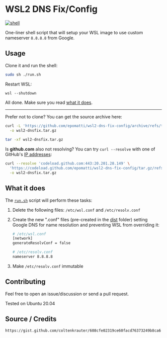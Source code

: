 # WSL2 DNS Fix/Config

[![shell](https://img.shields.io/github/workflow/status/epomatti/wsl2-dns-fix-config/shell?style=flat)](https://github.com/epomatti/wsl2-dns-fix-config/actions/workflows/shell.yml)

One-liner shell script that will setup your WSL image to use custom nameserver `8.8.8.8` from Google.

## Usage

Clone it and run the shell:

```bash
sudo sh ./run.sh
```
Restart WSL:

```
wsl --shutdown
```
All done. Make sure you read [what it does](#what-it-does).

---

Prefer not to clone? You can get the source archive here:

```sh
curl -L 'https://github.com/epomatti/wsl2-dns-fix-config/archive/refs/tags/v1.0.0.tar.gz' \
  -o wsl2-dnsfix.tar.gz
  
tar -xf wsl2-dnsfix.tar.gz
```

Is **github.com** also not resolving? You can try `curl --resolve` with one of GitHub's [IP addresses](https://docs.github.com/en/authentication/keeping-your-account-and-data-secure/about-githubs-ip-addresses):

```sh
curl --resolve 'codeload.github.com:443:20.201.28.149' \
  'https://codeload.github.com/epomatti/wsl2-dns-fix-config/tar.gz/refs/tags/v1.0.0' \
  -o wsl2-dnsfix.tar.gz
```

## What it does

The [`run.sh`](./run.sh) script will perform these tasks:

1. Delete the following files: `/etc/wsl.conf` and `/etc/resolv.conf`
2. Create the new ".conf" files (pre-created in the [dist](./dist/) folder) setting Google DNS for name resolution and preventing WSL from overriding it:

    ```sh
    # /etc/wsl.conf
    [network]
    generateResolvConf = false
    ```
    ```sh
    # /etc/resolv.conf
    nameserver 8.8.8.8
    ```
    
3. Make `/etc/resolv.conf` immutable

## Contributing

Feel free to open an issue/discussion or send a pull request.

Tested on Ubuntu 20.04

## Source / Credits

```
https://gist.github.com/coltenkrauter/608cfe02319ce60facd76373249b8ca6
```
